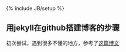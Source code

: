 ﻿---
layout: page
category : blog
tagline: "Supporting tagline"
tags : 
---
{% include JB/setup %} 



<div>
  <h2>用jekyll在github搭建博客的步骤</h2>
  <p>初次尝试，遇到很多不懂的地方，参考了<a href="http://www.cnblogs.com/purediy/archive/2013/03/07/2948892.html">这篇博文</a></p>
</div>